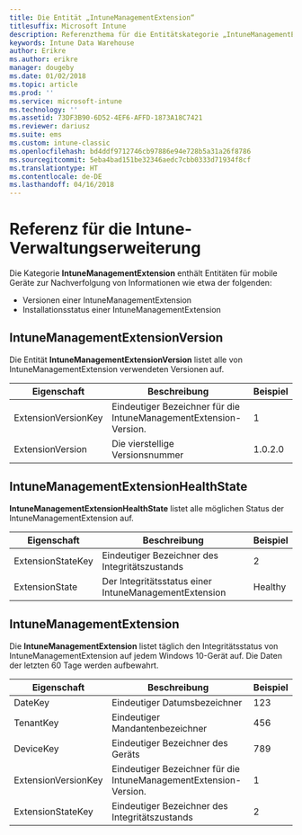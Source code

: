 ```yaml
---
title: Die Entität „IntuneManagementExtension“
titlesuffix: Microsoft Intune
description: Referenzthema für die Entitätskategorie „IntuneManagementExtension“ von Entitätensammlungen in der Intune Data Warehouse-API.
keywords: Intune Data Warehouse
author: Erikre
ms.author: erikre
manager: dougeby
ms.date: 01/02/2018
ms.topic: article
ms.prod: ''
ms.service: microsoft-intune
ms.technology: ''
ms.assetid: 73DF3B90-6D52-4EF6-AFFD-1873A18C7421
ms.reviewer: dariusz
ms.suite: ems
ms.custom: intune-classic
ms.openlocfilehash: bd4ddf9712746cb97886e94e728b5a31a26f8786
ms.sourcegitcommit: 5eba4bad151be32346aedc7cbb0333d71934f8cf
ms.translationtype: HT
ms.contentlocale: de-DE
ms.lasthandoff: 04/16/2018
---
```

# <a name="reference-for-intune-management-extension"></a>Referenz für die Intune-Verwaltungserweiterung

Die Kategorie **IntuneManagementExtension** enthält Entitäten für mobile Geräte zur Nachverfolgung von Informationen wie etwa der folgenden:

  -  Versionen einer IntuneManagementExtension
  -  Installationsstatus einer IntuneManagementExtension

## <a name="intunemanagementextensionversion"></a>IntuneManagementExtensionVersion

Die Entität **IntuneManagementExtensionVersion** listet alle von IntuneManagementExtension verwendeten Versionen auf.

| Eigenschaft  | Beschreibung | Beispiel |
|---------|------------|--------|
| ExtensionVersionKey |Eindeutiger Bezeichner für die IntuneManagementExtension-Version. | 1 |
| ExtensionVersion |Die vierstellige Versionsnummer |1.0.2.0 |

## <a name="intunemanagementextensionhealthstate"></a>IntuneManagementExtensionHealthState

**IntuneManagementExtensionHealthState** listet alle möglichen Status der IntuneManagementExtension auf.

| Eigenschaft  | Beschreibung | Beispiel |
|---------|------------|--------|
| ExtensionStateKey |Eindeutiger Bezeichner des Integritätszustands | 2 |
| ExtensionState |Der Integritätsstatus einer IntuneManagementExtension | Healthy |

## <a name="intunemanagementextension"></a>IntuneManagementExtension

Die **IntuneManagementExtension** listet täglich den Integritätsstatus von IntuneManagementExtension auf jedem Windows 10-Gerät auf.
Die Daten der letzten 60 Tage werden aufbewahrt. 


|      Eigenschaft       |                         Beschreibung                         | Beispiel |
|---------------------|-------------------------------------------------------------|---------|
|       DateKey       |               Eindeutiger Datumsbezeichner                |   123   |
|      TenantKey      |              Eindeutiger Mandantenbezeichner               |   456   |
|      DeviceKey      |              Eindeutiger Bezeichner des Geräts               |   789   |
| ExtensionVersionKey | Eindeutiger Bezeichner für die IntuneManagementExtension-Version. |    1    |
|  ExtensionStateKey  |             Eindeutiger Bezeichner des Integritätszustands              |    2    |

